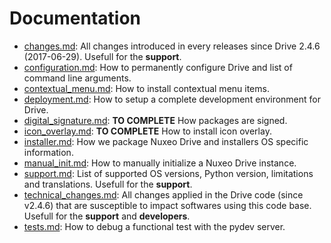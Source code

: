 # Documentation

- [changes.md](changes.md): All changes introduced in every releases since Drive 2.4.6 (2017-06-29). Usefull for the **support**.
- [configuration.md](configuration.md): How to permanently configure Drive and list of command line arguments.
- [contextual_menu.md](contextual_menu.md): How to install contextual menu items.
- [deployment.md](deployment.md): How to setup a complete development environment for Drive.
- [digital_signature.md](digital_signature.md): **TO COMPLETE** How packages are signed.
- [icon_overlay.md](icon_overlay.md): **TO COMPLETE** How to install icon overlay.
- [installer.md](installer.md): How we package Nuxeo Drive and installers OS specific information.
- [manual_init.md](manual_init.md): How to manually initialize a Nuxeo Drive instance.
- [support.md](support.md): List of supported OS versions, Python version, limitations and translations. Usefull for the **support**.
- [technical_changes.md](technical_changes.md): All changes applied in the Drive code (since v2.4.6) that are susceptible to impact softwares using this code base. Usefull for the **support** and **developers**.
- [tests.md](tests.md): How to debug a functional test with the pydev server.
